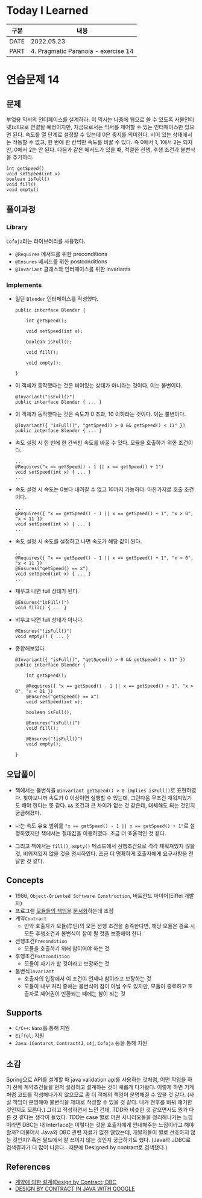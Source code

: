 # Today I Learned
| 구분  | 내용                                 |
|------|-------------------------------------|
| DATE | 2022.05.23                          |
| PART | 4. Pragmatic Paranoia - exercise 14 |


# 연습문제 14
## 문제
부엌용 믹서의 인터페이스를 설계하라. 이 믹서는 나중에 웹으로 쓸 수 있도록 사물인터넷`IoT`으로 연결될 예정이지만, 지금으로서는 믹서를 제어할 수 있는 인터페이스만 있으면 된다. 속도를 열 단계로 설정할 수 있는데 0은 중지를 의미한다. 비어 있는 상태에서는 작동할 수 없고, 한 번에 한 칸씩만 속도를 바꿀 수 있다. 즉 0에서 1, 1에서 2는 되지만, 0에서 2는 안 된다. 다음과 같은 메서드가 있을 때, 적절한 선행, 후행 조건과 불변식을 추가하라. 
```
int getSpeed()
void setSpeed(int x)
boolean isFull()
void fill()
void empty()
```


## 풀이과정
### Library
`Cofoja`라는 라이브러리를 사용했다. 
- `@Requires` 메서드를 위한 preconditions
- `@Ensures` 메서드를 위한 postconditions
- `@Invariant` 클래스와 인터페이스를 위한 invariants

### Implements 
* 일단 `Blender` 인터페이스를 작성했다. 
    ```
    public interface Blender {
        
        int getSpeed();
        
        void setSpeed(int x);

        boolean isFull();

        void fill();

        void empty();

    }
    ```

* 이 객체가 동작했다는 것은 비어있는 상태가 아니라는 것이다. 이는 불변이다. 
    ```
    @Invariant("isFull()")
    public interface Blender { ... }
    ```

* 이 객체가 동작했다는 것은 속도가 0 초과, 10 이하라는 것이다. 이는 불변이다. 
    ```
    @Invariant({ "isFull()", "getSpeed() > 0 && getSpeed() < 11" })
    public interface Blender { ... }
    ```

* 속도 설정 시 한 번에 한 칸씩만 속도를 바꿀 수 있다. 모듈을 호출하기 위한 조건이다. 
    ```
    ...
    @Requires("x == getSpeed() - 1 || x == getSpeed() + 1")
    void setSpeed(int x) { ... }
    ...
    ```

* 속도 설정 시 속도는 0보다 내려갈 수 없고 10까지 가능하다. 마찬가지로 호출 조건이다. 
    ```
    ...
    @Requires({ "x == getSpeed() - 1 || x == getSpeed() + 1", "x > 0", "x < 11 })
    void setSpeed(int x) { ... }
    ...
    ```

* 속도 설정 시 속도를 설정하고 나면 속도가 해당 값이 된다. 
    ```
    ...
    @Requires({ "x == getSpeed() - 1 || x == getSpeed() + 1", "x > 0", "x < 11 })
    @Ensures("getSpeed() == x")
    void setSpeed(int x) { ... }
    ...
    ```

* 채우고 나면 full 상태가 된다. 
    ```
    @Ensures("isFull()")
    void fill() { ... }
    ```

* 비우고 나면 full 상태가 아니다. 
    ```
    @Ensures("!isFull()")
    void empty() { ... }
    ```

* 종합해보았다. 
    ```
    @Invariant({ "isFull()", "getSpeed() > 0 && getSpeed() < 11" })
    public interface Blender {

        int getSpeed();
        
        @Requires({ "x == getSpeed() - 1 || x == getSpeed() + 1", "x > 0", "x < 11 })
        @Ensures("getSpeed() == x")
        void setSpeed(int x);

        boolean isFull();

        @Ensures("isFull()")
        void fill();

        @Ensures("!isFull()")
        void empty();

    }
    ```


## 오답풀이
* 책에서는 불변식을  `@invariant getSpeed() > 0 implies isFull()`로 표현하였다. 찾아보니까 속도가 0 이상이면 실행할 수 있는데, 그런다음 무조건 채워져있기도 해야 한다는 뜻 같다. `&&` 조건과 큰 차이가 없는 것 같은데, 대체해도 되는 것인지 궁금해졌다. 

* 나는 속도 유효 범위를 `"x == getSpeed() - 1 || x == getSpeed() + 1"`로 설정하였지만 책에서는 절대값을 이용하였다. 조금 더 효율적인 것 같다. 

* 그리고 책에서는 `fill()`, `empty()` 메소드에서 선행조건으로 각각 채워져있지 않을 것, 비워져있지 않을 것을 명시하였다. 조금 더 명확하게 호출자에게 요구사항을 전달한 것 같다. 


## Concepts
* 1986, `Object-Oriented Software Construction`, 버트란드 마이어(Eiffel 개발자)
* 프로그램 <u>모듈들의 책임</u>을 <u>문서화</u>하는데 초점
* 계약`Contract`
  * 만약 호출자가 모듈(루틴)의 모든 선행 조건을 충족한다면, 해당 모듈은 종료 시 모든 후행조건과 불변식이 참이 될 것을 보증해야 한다. 
* 선행조건`Precondition`
  * 모듈을 호출하기 위해 참이어야 하는 것 
* 후행조건`Postcondition`
  * 모듈이 자기가 할 것이라고 보장하는 것
* 불변식`Invariant`
  * 호출자의 입장에서 이 조건이 언제나 참이라고 보장하는 것
  * 모듈이 내부 처리 중에는 불변식이 참이 아닐 수도 있지만, 모듈이 종료하고 호출자로 제어권이 반환되는 때에는 참이 되는 것 


## Supports
* `C/C++`: `Nana`를 통해 지원
* `Eiffel`: 지원
* `Java`: `iContarct`, `Contract4J`, `c4j`, `Cofoja` 등을 통해 지원


## 소감
Spring으로 API를 설계할 때 java validation api를 사용하는 것처럼, 어떤 작업을 하기 전에 계약조건들을 먼저 설정하고 설계하는 것이 새롭게 다가왔다. 이렇게 하면 기계처럼 코드를 작성해나가지 않으므로 좀 더 객체의 책임이 분명해질 수 있을 것 같다. (사실 책임이 분명해야 불변식을 제대로 작성할 수 있을 것 같다. 내가 전후를 바꿔 얘기한 것인지도 모른다.) 그리고 작성하면서 느낀 건데, TDD와 비슷한 것 같으면서도 뭔가 다른 것 같다는 생각이 들었다. TDD는 case 별로 어떤 시나리오들을 정리해나가는 느낌이라면 DBC는 내 Interface는 이렇다는 것을 호출자에게 안내해주는 느낌이라고 해야 할까? 더불어서 Java와 DBC 관련 자료가 많진 않았는데, 개발자들이 별로 선호하지 않는 것인지? 혹은 필드에서 잘 쓰이지 않는 것인지 궁금하기도 했다. (Java와 JDBC로 검색결과가 더 많이 나온다.. 때문에 Designed by contract로 검색했다.) 


## References
* [계약에 의한 설계(Design by Contract; DBC](https://kevinx64.net/198)
* [DESIGN BY CONTRACT IN JAVA WITH GOOGLE](https://objectcomputing.com/resources/publications/sett/september-2011-design-by-contract-in-java-with-google)
